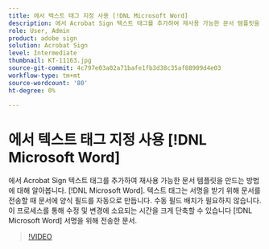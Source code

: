 ```yaml
---
title: 에서 텍스트 태그 지정 사용 [!DNL Microsoft Word]
description: 에서 Acrobat Sign 텍스트 태그를 추가하여 재사용 가능한 문서 템플릿을 만드는 방법에 대해 알아봅니다. [!DNL Microsoft Word]
role: User, Admin
product: adobe sign
solution: Acrobat Sign
level: Intermediate
thumbnail: KT-11163.jpg
source-git-commit: 4c797e03a02a71bafe1fb3d38c35af88909d4e03
workflow-type: tm+mt
source-wordcount: '80'
ht-degree: 0%

---
```


# 에서 텍스트 태그 지정 사용 [!DNL Microsoft Word]

에서 Acrobat Sign 텍스트 태그를 추가하여 재사용 가능한 문서 템플릿을 만드는 방법에 대해 알아봅니다. [!DNL Microsoft Word]. 텍스트 태그는 서명을 받기 위해 문서를 전송할 때 문서에 양식 필드를 자동으로 만듭니다. 수동 필드 배치가 필요하지 않습니다.
이 프로세스를 통해 수정 및 변경에 소요되는 시간을 크게 단축할 수 있습니다 [!DNL Microsoft Word] 서명을 위해 전송한 문서.

>[!VIDEO](https://video.tv.adobe.com/v/3409482?hidetitle=true)
